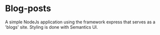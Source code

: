 # Blog-posts
A simple NodeJs application using the framework express that serves as a 'blogs' site. Styling is done with Semantics UI.

